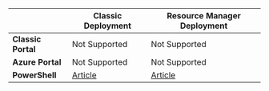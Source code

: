 |  | **Classic Deployment**  | **Resource Manager Deployment**|
|-----------------------------|-------------|---------------------|
| **Classic Portal**          | Not Supported          | Not Supported                  |
| **Azure Portal**            | Not Supported         | Not Supported                  |
| **PowerShell** | [Article](../articles/expressroute/expressroute-howto-coexist-classic.md) | [Article](../articles/expressroute/expressroute-howto-coexist-resource-manager.md) |
